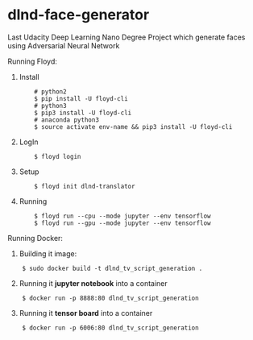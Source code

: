 # dlnd-face-generator
Last Udacity Deep Learning Nano Degree Project which generate faces using Adversarial Neural Network

Running Floyd:
1. Install
	```shell
		# python2
		$ pip install -U floyd-cli
		# python3
		$ pip3 install -U floyd-cli
		# anaconda python3
		$ source activate env-name && pip3 install -U floyd-cli
	```
2. LogIn
	```shell
		$ floyd login
	```
3. Setup
	```shell
		$ floyd init dlnd-translator
	```
4. Running
	```shell
		$ floyd run --cpu --mode jupyter --env tensorflow
		$ floyd run --gpu --mode jupyter --env tensorflow
	```

Running Docker:
1. Building it image:
```shell
    $ sudo docker build -t dlnd_tv_script_generation .
```
2. Running it __jupyter notebook__ into a container
```shell
    $ docker run -p 8888:80 dlnd_tv_script_generation
```
3. Running it __tensor board__ into a container
```shell
    $ docker run -p 6006:80 dlnd_tv_script_generation
```

